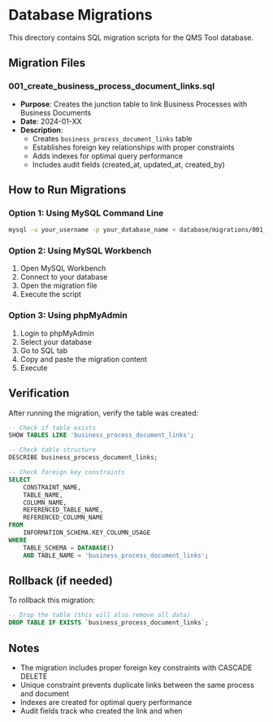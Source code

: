 # Database Migrations

This directory contains SQL migration scripts for the QMS Tool database.

## Migration Files

### 001_create_business_process_document_links.sql
- **Purpose**: Creates the junction table to link Business Processes with Business Documents
- **Date**: 2024-01-XX
- **Description**: 
  - Creates `business_process_document_links` table
  - Establishes foreign key relationships with proper constraints
  - Adds indexes for optimal query performance
  - Includes audit fields (created_at, updated_at, created_by)

## How to Run Migrations

### Option 1: Using MySQL Command Line
```bash
mysql -u your_username -p your_database_name < database/migrations/001_create_business_process_document_links.sql
```

### Option 2: Using MySQL Workbench
1. Open MySQL Workbench
2. Connect to your database
3. Open the migration file
4. Execute the script

### Option 3: Using phpMyAdmin
1. Login to phpMyAdmin
2. Select your database
3. Go to SQL tab
4. Copy and paste the migration content
5. Execute

## Verification

After running the migration, verify the table was created:

```sql
-- Check if table exists
SHOW TABLES LIKE 'business_process_document_links';

-- Check table structure
DESCRIBE business_process_document_links;

-- Check foreign key constraints
SELECT 
    CONSTRAINT_NAME,
    TABLE_NAME,
    COLUMN_NAME,
    REFERENCED_TABLE_NAME,
    REFERENCED_COLUMN_NAME
FROM 
    INFORMATION_SCHEMA.KEY_COLUMN_USAGE 
WHERE 
    TABLE_SCHEMA = DATABASE() 
    AND TABLE_NAME = 'business_process_document_links';
```

## Rollback (if needed)

To rollback this migration:

```sql
-- Drop the table (this will also remove all data)
DROP TABLE IF EXISTS `business_process_document_links`;
```

## Notes

- The migration includes proper foreign key constraints with CASCADE DELETE
- Unique constraint prevents duplicate links between the same process and document
- Indexes are created for optimal query performance
- Audit fields track who created the link and when
